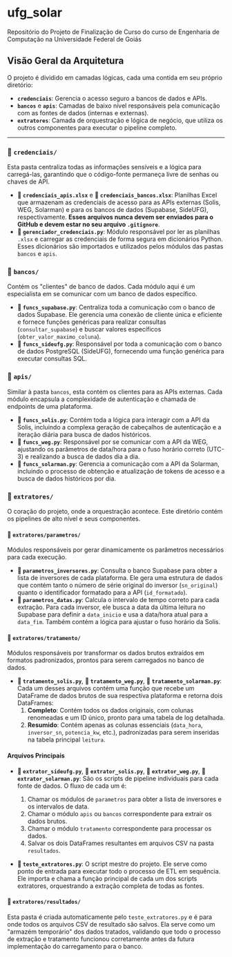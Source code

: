 # ufg_solar
Repositório do Projeto de Finalização de Curso do curso de Engenharia de Computação na Universidade Federal de Goiás

## Visão Geral da Arquitetura

O projeto é dividido em camadas lógicas, cada uma contida em seu próprio diretório:
- **`credenciais`**: Gerencia o acesso seguro a bancos de dados e APIs.
- **`bancos`** e **`apis`**: Camadas de baixo nível responsáveis pela comunicação com as fontes de dados (internas e externas).
- **`extratores`**: Camada de orquestração e lógica de negócio, que utiliza os outros componentes para executar o pipeline completo.

---

### 📁 `credenciais/`
Esta pasta centraliza todas as informações sensíveis e a lógica para carregá-las, garantindo que o código-fonte permaneça livre de senhas ou chaves de API.

- **📄 `credenciais_apis.xlsx`** e **📄 `credenciais_bancos.xlsx`**: Planilhas Excel que armazenam as credenciais de acesso para as APIs externas (Solis, WEG, Solarman) e para os bancos de dados (Supabase, SideUFG), respectivamente. **Esses arquivos nunca devem ser enviados para o GitHub e devem estar no seu arquivo `.gitignore`**.
- **📄 `gerenciador_credenciais.py`**: Módulo responsável por ler as planilhas `.xlsx` e carregar as credenciais de forma segura em dicionários Python. Esses dicionários são importados e utilizados pelos módulos das pastas `bancos` e `apis`.

### 📁 `bancos/`
Contém os "clientes" de banco de dados. Cada módulo aqui é um especialista em se comunicar com um banco de dados específico.

- **📄 `funcs_supabase.py`**: Centraliza toda a comunicação com o banco de dados Supabase. Ele gerencia uma conexão de cliente única e eficiente e fornece funções genéricas para realizar consultas (`consultar_supabase`) e buscar valores específicos (`obter_valor_maximo_coluna`).
- **📄 `funcs_sideufg.py`**: Responsável por toda a comunicação com o banco de dados PostgreSQL (SideUFG), fornecendo uma função genérica para executar consultas SQL.

### 📁 `apis/`
Similar à pasta `bancos`, esta contém os clientes para as APIs externas. Cada módulo encapsula a complexidade de autenticação e chamada de endpoints de uma plataforma.

- **📄 `funcs_solis.py`**: Contém toda a lógica para interagir com a API da Solis, incluindo a complexa geração de cabeçalhos de autenticação e a iteração diária para busca de dados históricos.
- **📄 `funcs_weg.py`**: Responsável por se comunicar com a API da WEG, ajustando os parâmetros de data/hora para o fuso horário correto (UTC-3) e realizando a busca de dados dia a dia.
- **📄 `funcs_solarman.py`**: Gerencia a comunicação com a API da Solarman, incluindo o processo de obtenção e atualização de tokens de acesso e a busca de dados históricos por dia.

### 📁 `extratores/`
O coração do projeto, onde a orquestração acontece. Este diretório contém os pipelines de alto nível e seus componentes.

#### 📁 `extratores/parametros/`
Módulos responsáveis por gerar dinamicamente os parâmetros necessários para cada execução.

- **📄 `parametros_inversores.py`**: Consulta o banco Supabase para obter a lista de inversores de cada plataforma. Ele gera uma estrutura de dados que contém tanto o número de série original do inversor (`sn_original`) quanto o identificador formatado para a API (`id_formatado`).
- **📄 `parametros_datas.py`**: Calcula o intervalo de tempo correto para cada extração. Para cada inversor, ele busca a data da última leitura no Supabase para definir a `data_inicio` e usa a data/hora atual para a `data_fim`. Também contém a lógica para ajustar o fuso horário da Solis.

#### 📁 `extratores/tratamento/`
Módulos responsáveis por transformar os dados brutos extraídos em formatos padronizados, prontos para serem carregados no banco de dados.

- **📄 `tratamento_solis.py`**, **📄 `tratamento_weg.py`**, **📄 `tratamento_solarman.py`**: Cada um desses arquivos contém uma função que recebe um DataFrame de dados brutos de sua respectiva plataforma e retorna dois DataFrames:
    1.  **Completo**: Contém todos os dados originais, com colunas renomeadas e um ID único, pronto para uma tabela de log detalhada.
    2.  **Resumido**: Contém apenas as colunas essenciais (`data_hora`, `inversor_sn`, `potencia_kw`, etc.), padronizadas para serem inseridas na tabela principal `leitura`.

#### Arquivos Principais

- **📄 `extrator_sideufg.py`**, **📄 `extrator_solis.py`**, **📄 `extrator_weg.py`**, **📄 `extrator_solarman.py`**: São os scripts de pipeline individuais para cada fonte de dados. O fluxo de cada um é:
    1.  Chamar os módulos de `parametros` para obter a lista de inversores e os intervalos de data.
    2.  Chamar o módulo `apis` ou `bancos` correspondente para extrair os dados brutos.
    3.  Chamar o módulo `tratamento` correspondente para processar os dados.
    4.  Salvar os dois DataFrames resultantes em arquivos CSV na pasta `resultados`.

- **📄 `teste_extratores.py`**: O script mestre do projeto. Ele serve como ponto de entrada para executar todo o processo de ETL em sequência. Ele importa e chama a função principal de cada um dos scripts extratores, orquestrando a extração completa de todas as fontes.

#### 📁 `extratores/resultados/`
Esta pasta é criada automaticamente pelo `teste_extratores.py` e é para onde todos os arquivos CSV de resultado são salvos. Ela serve como um "armazém temporário" dos dados tratados, validando que todo o processo de extração e tratamento funcionou corretamente antes da futura implementação do carregamento para o banco.
